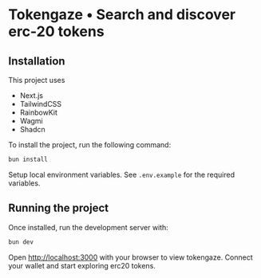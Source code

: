 # Tokengaze • Search and discover erc-20 tokens

## Installation
This project uses
- Next.js 
- TailwindCSS 
- RainbowKit 
- Wagmi
- Shadcn

To install the project, run the following command:

```bash
bun install
```

Setup local environment variables. See `.env.example` for the required variables.

## Running the project
Once installed, run the development server with:

```bash
bun dev
```

Open [http://localhost:3000](http://localhost:3000) with your browser to view tokengaze. Connect your wallet and start exploring erc20 tokens.
